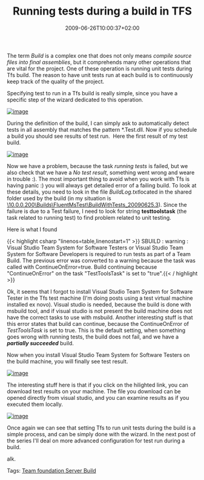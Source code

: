 ﻿---
title: "Running tests during a build in TFS"
description: ""
date: 2009-06-26T10:00:37+02:00
draft: false
tags: [Team Foundation Server]
categories: [Tfs]
---
The term *Build* is a complex one that does not only means *compile source files into final assemblies*, but it comprehends many other operations that are vital for the project. One of these operation is running unit tests during Tfs build. The reason to have unit tests run at each build is to continuously keep track of the quality of the project.

Specifying test to run in a Tfs build is really simple, since you have a specific step of the wizard dedicated to this operation.

[![image](https://www.codewrecks.com/blog/wp-content/uploads/2009/06/image-thumb42.png "image")](https://www.codewrecks.com/blog/wp-content/uploads/2009/06/image42.png)

During the definition of the build, I can simply ask to automatically detect tests in all assembly that matches the pattern \*.Test.dll. Now if you schedule a build you should see results of test run.  Here the first result of my test build.

[![image](https://www.codewrecks.com/blog/wp-content/uploads/2009/06/image-thumb43.png "image")](https://www.codewrecks.com/blog/wp-content/uploads/2009/06/image43.png)

Now we have a problem, because the task *running tests* is failed, but we also check that we have a *No test result*, something went wrong and weare in trouble :). The most important thing to avoid when you work with Tfs is having panic :) you will always get detailed error of a failing build. To look at these details, you need to look in the file *BuildLog.txt*located in the shared folder used by the build (in my situation is [\\10.0.0.200\Builds\FluentMsTest\BuildWithTests\_20090625.3](file://\\10.0.0.200\Builds\FluentMsTest\BuildWithTests_20090625.3)). Since the failure is due to a Test failure, I need to look for string  **testtoolstask** (the task related to running test) to find problem related to unit testing.

Here is what I found

{{< highlight csharp "linenos=table,linenostart=1" >}}
SBUILD : warning : Visual Studio Team System for Software Testers or Visual Studio Team System for Software Developers is required to run tests as part of a Team Build. 
  The previous error was converted to a warning because the task was called with ContinueOnError=true.
  Build continuing because "ContinueOnError" on the task "TestToolsTask" is set to "true".{{< / highlight >}}

<!-- Code inserted with Steve Dunn's Windows Live Writer Code Formatter Plugin.  http://dunnhq.com -->

Ok, it seems that I forgot to install Visual Studio Team System for Software Tester in the Tfs test machine (I'm doing posts using a test virtual machine installed ex novo). Visual studio is needed, because the build is done with msbuild tool, and if visual studio is not present the build machine does not have the correct tasks to use with msbuild. Another interesting stuff is that this error states that build can continue, because the ContinueOnError of *TestToolsTask* is set to true. This is the default setting, when something goes wrong with running tests, the build does not fail, and we have a   ***partially succeeded*** build.

Now when you install Visual Studio Team System for Software Testers on the build machine, you will finally see test result.

[![image](https://www.codewrecks.com/blog/wp-content/uploads/2009/06/image-thumb44.png "image")](https://www.codewrecks.com/blog/wp-content/uploads/2009/06/image44.png)

The interesting stuff here is that if you click on the hilighted link, you can download test results on your machine. The file you download can be opened directly from visual studio, and you can examine results as if you executed them locally.

[![image](https://www.codewrecks.com/blog/wp-content/uploads/2009/06/image-thumb45.png "image")](https://www.codewrecks.com/blog/wp-content/uploads/2009/06/image45.png)

Once again we can see that setting Tfs to run unit tests during the build is a simple process, and can be simply done with the wizard. In the next post of the series I'll deal on more advanced configuration for test run during a build.

alk.

Tags: [Team foundation Server Build](http://technorati.com/tag/Team%20foundation%20Server%20Build)
